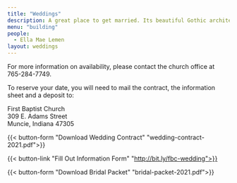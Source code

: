 ```yaml
---
title: "Weddings"
description: A great place to get married. Its beautiful Gothic architecture makes it one of Muncie’s most beautiful churches.
menu: "building"
people:
  - Ella Mae Lemen
layout: weddings
---
```


For more information on availability, please contact the church office at 765-284-7749.

To reserve your date, you will need to mail the contract, the information sheet and a deposit to:

First Baptist Church  
309 E. Adams Street  
Muncie, Indiana 47305

{{< button-form "Download Wedding Contract" "wedding-contract-2021.pdf">}}

{{< button-link "Fill Out Information Form" "http://bit.ly/fbc-wedding">}}

{{< button-form "Download Bridal Packet" "bridal-packet-2021.pdf">}}


